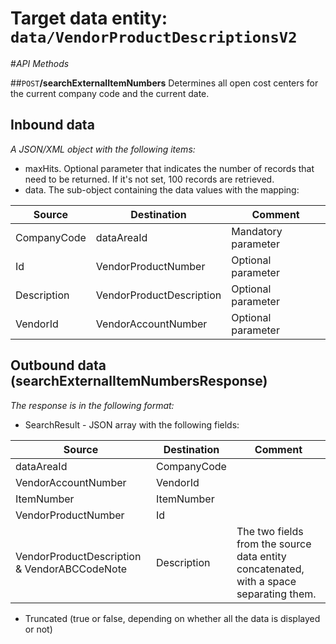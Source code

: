 # Target data entity: `data/VendorProductDescriptionsV2`

#_API Methods_

##`POST`**/searchExternalItemNumbers**
Determines all open cost centers for the current company code and the current date.

## Inbound data

_A JSON/XML object with the following items:_
- maxHits. Optional parameter that indicates the number of records that need to be returned. If it's not set, 100 records are retrieved.
- data. The sub-object containing the data values with the mapping:

| Source | Destination | Comment |
|--|--|--|
| CompanyCode | dataAreaId | Mandatory parameter |
| Id | VendorProductNumber | Optional parameter |
| Description | VendorProductDescription | Optional parameter |
| VendorId | VendorAccountNumber | Optional parameter |

## Outbound data (searchExternalItemNumbersResponse)
_The response is in the following format:_
- SearchResult - JSON array with the following fields:

| Source | Destination | Comment |
|--|--|--|
| dataAreaId | CompanyCode |
| VendorAccountNumber | VendorId | |
| ItemNumber | ItemNumber | |
| VendorProductNumber | Id | |
| VendorProductDescription & VendorABCCodeNote | Description | The two fields from the source data entity concatenated, with a space separating them. |
- Truncated (true or false, depending on whether all the data is displayed or not)
